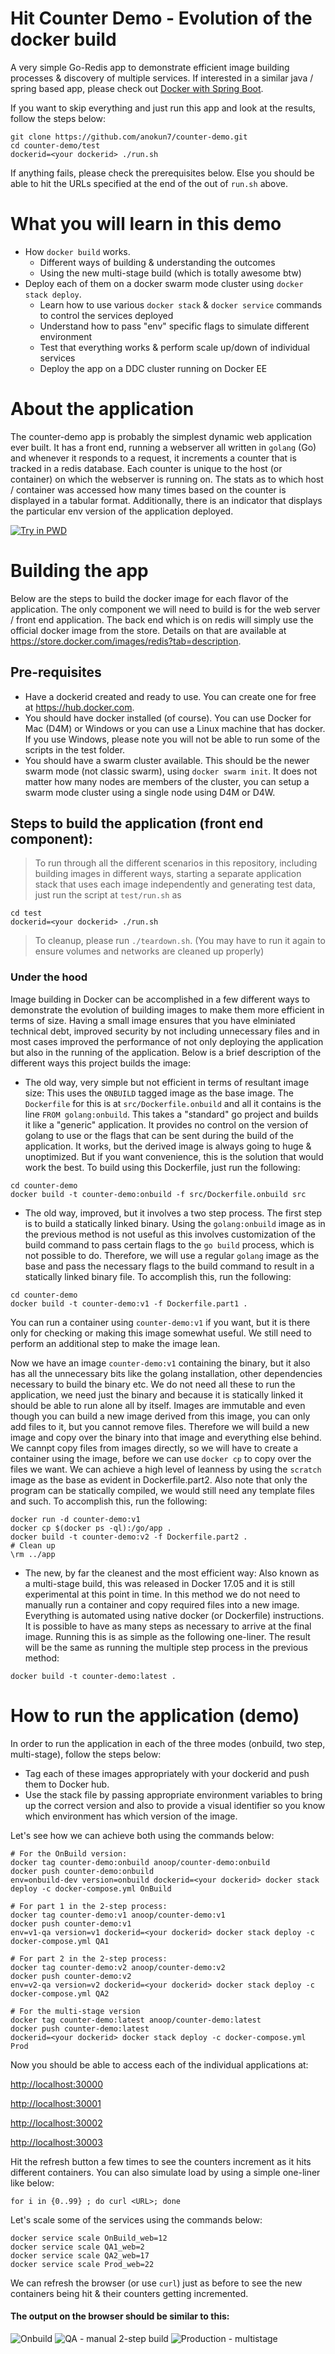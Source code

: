 # Hit Counter Demo - Evolution of the docker build
A very simple Go-Redis app to demonstrate efficient image building processes & discovery of multiple services. If interested in a similar java / spring based app, please check out [Docker with Spring Boot](https://github.com/anokun7/docker-springframework).

If you want to skip everything and just run this app and look at the results, follow the steps below:
```
git clone https://github.com/anokun7/counter-demo.git
cd counter-demo/test
dockerid=<your dockerid> ./run.sh
```
If anything fails, please check the prerequisites below. Else you should be able to hit the URLs specified at the end of the out of `run.sh` above.

# What you will learn in this demo
* How `docker build` works.
  * Different ways of building & understanding the outcomes
  * Using the new multi-stage build (which is totally awesome btw)
* Deploy each of them on a docker swarm mode cluster using `docker stack deploy`.
  * Learn how to use various `docker stack` & `docker service` commands to control the services deployed
  * Understand how to pass "env" specific flags to simulate different environment
  * Test that everything works & perform scale up/down of individual services
  * Deploy the app on a DDC cluster running on Docker EE

# About the application
The counter-demo app is probably the simplest dynamic web application ever built. It has a front end, running a webserver all written in `golang` (Go) and whenever it responds to a request, it increments a counter that is tracked in a redis database. Each counter is unique to the host (or container) on which the webserver is running on. 
The stats as to which host / container was accessed how many times based on the counter is displayed in a tabular format. Additionally, there is an indicator that displays the particular env version of the application deployed.

[![Try in PWD](https://cdn.rawgit.com/play-with-docker/stacks/cff22438/assets/images/button.png)](http://play-with-docker.com?stack=https://raw.githubusercontent.com/anokun7/counter-demo/master/docker-compose.yml)

# Building the app
 Below are the steps to build the docker image for each flavor of the application. The only component we will need to build is for the web server / front end application. The back end which is on redis will simply use the official docker image from the store. Details on that are available at https://store.docker.com/images/redis?tab=description.

## Pre-requisites
- Have a dockerid created and ready to use. You can create one for free at https://hub.docker.com.
- You should have docker installed (of course). You can use Docker for Mac (D4M) or Windows or you can use a Linux machine that has docker. If you use Windows, please note you will not be able to run some of the scripts in the test folder.
- You should have a swarm cluster available. This should be the newer swarm mode (not classic swarm), using `docker swarm init`. It does not matter how many nodes are members of the cluster, you can setup a swarm mode cluster using a single node using D4M or D4W.

## Steps to build the application (front end component):
> To run through all the different scenarios in this repository, including building images in different ways, starting a separate application stack that uses each image independently and generating test data, just run the script at `test/run.sh` as 
```
cd test
dockerid=<your dockerid> ./run.sh
```
> To cleanup, please run `./teardown.sh`. (You may have to run it again to ensure volumes and networks are cleaned up properly)

### Under the hood
Image building in Docker can be accomplished in a few different ways to demonstrate the evolution of building images to make them more efficient in terms of size. Having a small image ensures that you have elminiated technical debt, improved security by not including unnecessary files and in most cases improved the performance of not only deploying the application but also in the running of the application. Below is a brief description of the different ways this project builds the image:
 - The old way, very simple but not efficient in terms of resultant image size:
  This uses the `ONBUILD` tagged image as the base image. The `Dockerfile` for this is at `src/Dockerfile.onbuild` and all it contains is the line `FROM golang:onbuild`. This takes a "standard" go project and builds it like a "generic" application. It provides no control on the version of golang to use or the flags that can be sent during the build of the application. It works, but the derived image is always going to huge & unoptimized. But if you want convenience, this is the solution that would work the best.
  To build using this Dockerfile, just run the following:
```
cd counter-demo
docker build -t counter-demo:onbuild -f src/Dockerfile.onbuild src
```
 - The old way, improved, but it involves a two step process. The first step is to build a statically linked binary. Using the `golang:onbuild` image as in the previous method is not useful as this involves customization of the build command to pass certain flags to the `go build` process, which is not possible to do. Therefore, we will use a regular `golang` image as the base and pass the necessary flags to the build command to result in a statically linked binary file.
  To accomplish this, run the following:
```
cd counter-demo
docker build -t counter-demo:v1 -f Dockerfile.part1 .
```
You can run a container using `counter-demo:v1` if you want, but it is there only for checking or making this image somewhat useful. We still need to perform an additional step to make the image lean.

Now we have an image `counter-demo:v1` containing the binary, but it also has all the unnecessary bits like the golang installation, other dependencies necessary to build the binary etc. We do not need all these to run the application, we need just the binary and because it is statically linked it should be able to run alone all by itself. Images are immutable and even though you can build a new image derived from this image, you can only add files to it, but you cannot remove files. Therefore we will build a new image and copy over the binary into that image and everything else behind. We cannpt copy files from images directly, so we will have to create a container using the image, before we can use `docker cp` to copy over the files we want. We can achieve a high level of leanness by using the `scratch` image as the base as evident in Dockerfile.part2.
  Also note that only the program can be statically compiled, we would still need any template files and such.
  To accomplish this, run the following:
```
docker run -d counter-demo:v1
docker cp $(docker ps -ql):/go/app .
docker build -t counter-demo:v2 -f Dockerfile.part2 .
# Clean up
\rm ../app
```

 - The new, by far the cleanest and the most efficient way: Also known as a multi-stage build, this was released in Docker 17.05 and it is still experimental at this point in time. In this method we do not need to manually run a container and copy required files into a new image. Everything is automated using native docker (or Dockerfile) instructions. It is possible to have as many steps as necessary to arrive at the final image.
  Running this is as simple as the following one-liner. The result will be the same as running the multiple step process in the previous method:
```
docker build -t counter-demo:latest .
```

# How to run the application (demo)
In order to run the application in each of the three modes (onbuild, two step, multi-stage), follow the steps below:
- Tag each of these images appropriately with your dockerid and push them to Docker hub.
- Use the stack file by passing appropriate environment variables to bring up the correct version and also to provide a visual identifier so you know which environment has which version of the image.

Let's see how we can achieve both using the commands below:
```
# For the OnBuild version:
docker tag counter-demo:onbuild anoop/counter-demo:onbuild
docker push counter-demo:onbuild
env=onbuild-dev version=onbuild dockerid=<your dockerid> docker stack deploy -c docker-compose.yml OnBuild

# For part 1 in the 2-step process:
docker tag counter-demo:v1 anoop/counter-demo:v1
docker push counter-demo:v1
env=v1-qa version=v1 dockerid=<your dockerid> docker stack deploy -c docker-compose.yml QA1

# For part 2 in the 2-step process:
docker tag counter-demo:v2 anoop/counter-demo:v2
docker push counter-demo:v2
env=v2-qa version=v2 dockerid=<your dockerid> docker stack deploy -c docker-compose.yml QA2

# For the multi-stage version
docker tag counter-demo:latest anoop/counter-demo:latest
docker push counter-demo:latest
dockerid=<your dockerid> docker stack deploy -c docker-compose.yml Prod
```

Now you should be able to access each of the individual applications at:

[http://localhost:30000](http://localhost:30000)

[http://localhost:30001](http://localhost:30001)

[http://localhost:30002](http://localhost:30002)

[http://localhost:30003](http://localhost:30003)

Hit the refresh button a few times to see the counters increment as it hits different containers. You can also simulate load by using a simple one-liner like below:
```
for i in {0..99} ; do curl <URL>; done
```

Let's scale some of the services using the commands below:
```
docker service scale OnBuild_web=12
docker service scale QA1_web=2
docker service scale QA2_web=17
docker service scale Prod_web=22
```

We can refresh the browser (or use `curl`) just as before to see the new containers being hit & their counters getting incremented.

#### The output on the browser should be similar to this:
![Onbuild](https://raw.githubusercontent.com/anokun7/counter-demo/master/screenshots/onbuild.png)
![QA - manual 2-step build](https://raw.githubusercontent.com/anokun7/counter-demo/master/screenshots/qa.png)
![Production - multistage](https://raw.githubusercontent.com/anokun7/counter-demo/master/screenshots/prod.png)
